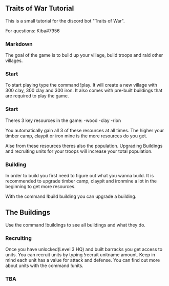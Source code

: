 ## Traits of War Tutorial

This is a small tutorial for the discord bot "Traits of War".

For questions: Kiba#7956

### Markdown

The goal of the game is to build up your village, build troops and raid other villages.

### Start

To start playing type the command !play. It will create a new village with 300 clay, 300 clay and 300 iron. It also comes with pre-built buildings that are required to play the game.

### Start

Theres 3 key resources in the game:
-wood
-clay
-rion

You automatically gain all 3 of these resources at all times. The higher your timber camp, claypit or iron mine is the more resources do you get.

Aise from these resources theres also the population. Upgrading Buildings and recruiting units for your troops will increase your total population.

### Building

In order to build you first need to figure out what you wanna build. It is recommended to upgrade timber camp, claypit and ironmine a lot in the beginning to get more resources.

With the command !build building you can upgrade a building.

## The Buildings

Use the command !buildings to see all buildings and what they do.

### Recruiting

Once you have unlocked(Level 3 HQ) and built barracks you get access to units. You can recruit units by typing !recruit unitname amount. Keep in mind each unit has a value for attack and defense. You can find out more about units with the command !units.

### TBA 


